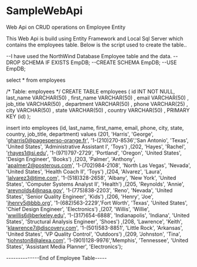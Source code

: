 # SampleWebApi
Web Api on CRUD operations on Employee Entity

This Web Api is build using Entity Framework and Local Sql Server which contains the employees table.
Below is the script used to create the table..

--I have used the NorthWind Database Employee table and the data.
--DROP SCHEMA IF EXISTS EmpDB;
--CREATE SCHEMA EmpDB;
--USE EmpDB;

select * from employees

/* Table: employees */
CREATE TABLE employees (
  id              INT NOT NULL,
  last_name       VARCHAR(50) ,
  first_name      VARCHAR(50) ,
  email           VARCHAR(50) ,
  job_title       VARCHAR(50) ,
  department      VARCHAR(50) ,
  phone           VARCHAR(25) ,
  city            VARCHAR(50) ,
  state           VARCHAR(50) ,
  country         VARCHAR(50) ,
  PRIMARY KEY (id)
);

insert into employees 
(id, last_name, first_name, email, phone, city, state, country, job_title, department) values 
 (201, 'Harris', 'George', 'gharris0@pagesperso-orange.fr', '1-(210)270-8536','San Antonio', 'Texas', 'United States', 'Administrative Assistant I', 'Toys')
,(202, 'Hayes', 'Rachel', 'rhayes1@si.edu', '1-(971)797-2729', 'Portland', 'Oregon', 'United States', 'Design Engineer', 'Books')
,(203, 'Palmer', 'Anthony', 'apalmer2@posterous.com', '1-(702)984-2108', 'North Las Vegas', 'Nevada', 'United States', 'Health Coach II', 'Toys')
,(204, 'Alvarez', 'Laura', 'lalvarez3@time.com', '1-(518)328-2658', 'Albany', 'New York', 'United States', 'Computer Systems Analyst II', 'Health')
,(205, 'Reynolds', 'Annie', 'areynolds4@nasa.gov', '1-(775)838-2203', 'Reno', 'Nevada', 'United States', 'Senior Quality Engineer', 'Kids')
,(206, 'Henry', 'Joe', 'jhenry5@bbb.org', '1-(682)563-2229','Fort Worth', 'Texas', 'United States', 'Chief Design Engineer', 'Electronics')
,(207, 'Willis', 'Willie', 'wwillis6@berkeley.edu', '1-(317)654-6888',  'Indianapolis', 'Indiana', 'United States', 'Structural Analysis Engineer', 'Shoes')
,(208, 'Lawrence', 'Keith', 'klawrence7@discovery.com', '1-(501)583-8851',  'Little Rock', 'Arkansas', 'United States', 'VP Quality Control', 'Outdoors')
,(209, 'Johnston', 'Tina', 'tjohnston8@alexa.com', '1-(901)128-9976','Memphis', 'Tennessee', 'United States', 'Assistant Media Planner', 'Electronics');

--------------End of Employee Table----- 

